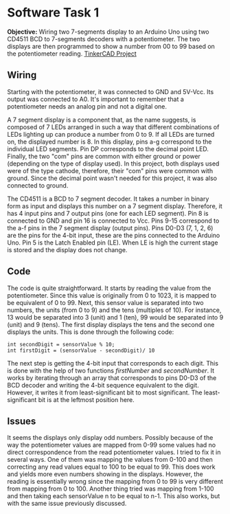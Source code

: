 # Software Task 1
**Objective:** Wiring two 7-segments display to an Arduino Uno using two CD4511 BCD to 7-segments decoders with a potentiometer. The two displays are then programmed to show a number from 00 to 99 based on the potentiometer reading. 
[TinkerCAD Project](https://www.tinkercad.com/things/7LsDfke30OW)
## Wiring
Starting with the potentiometer, it was connected to GND and 5V-Vcc. Its output was connected to A0. It's important to remember that a potentiometer needs an analog pin and not a digital one. 

A 7 segment display is a component that, as the name suggests, is composed of 7 LEDs arranged in such a way that different combinations of LEDs lighting up can produce a number from 0 to 9. If all LEDs are turned on, the displayed number is 8. In this display, pins a-g correspond to the individual LED segments. Pin DP corresponds to the decimal point LED. Finally, the two "com" pins are common with either ground or power (depending on the type of display used). In this project, both displays used were of the type cathode, therefore, their "com" pins were common with ground. Since the decimal point wasn't needed for this project, it was also connected to ground.

The CD4511 is a BCD to 7 segment decoder. It takes a number in binary form as input and displays this number on a 7 segment display. Therefore, it has 4 input pins and 7 output pins (one for each LED segment). Pin 8 is connected to GND and pin 16 is connected to Vcc. Pins 9-15 correspond to the a-f pins in the 7 segment display (output pins). Pins D0-D3 (7, 1, 2, 6) are the pins for the 4-bit input, these are the pins connected to the Arduino Uno. Pin 5 is the Latch Enabled pin (LE). When LE is high the current stage is stored and the display does not change. 


## Code
The code is quite straightforward. It starts by reading the value from the potentiometer. Since this value is originally from 0 to 1023, it is mapped to be equivalent of 0 to 99. Next, this sensor value is separated into two numbers, the units (from 0 to 9) and the tens (multiples of 10). For instance, 13 would be separated into 3 (unit) and 1 (ten), 99 would be separated into 9 (unit) and 9 (tens). The first display displays the tens and the second one displays the units. This is done through the following code:

    int secondDigit = sensorValue % 10;
    int firstDigit = (sensorValue - secondDigit)/ 10

The next step is getting the 4-bit input that corresponds to each digit. This is done with the help of two functions *firstNumber* and *secondNumber*. It works by iterating through an array that corresponds to pins D0-D3 of the BCD decoder and writing the 4-bit sequence equivalent to the digit. However, it writes it from least-significant bit to most significant. The least-significant bit is at the leftmost position here. 

## Issues
It seems the displays only display odd numbers. Possibly because of the way the potentiometer values are mapped from 0-99 some values had no direct correspondence from the read potentiometer values.
I tried to fix it in several ways. One of them was mapping the values from 0-100 and then correcting any read values equal to 100 to be equal to 99. This does work and yields more even numbers showing in the displays. However, the reading is essentially wrong since the mapping from 0 to 99 is very different from mapping from 0 to 100. Another thing tried was mapping from 1-100 and then taking each sensorValue n to be equal to n-1. This also works, but with the same issue previously discussed.
